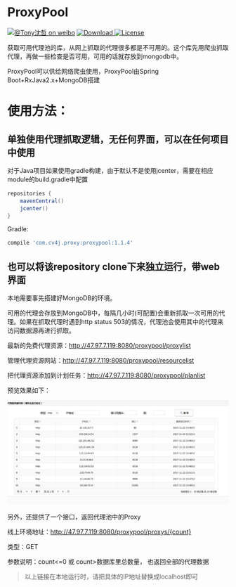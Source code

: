 # ProxyPool

[![@Tony沈哲 on weibo](https://img.shields.io/badge/weibo-%40Tony%E6%B2%88%E5%93%B2-blue.svg)](http://www.weibo.com/fengzhizi715)
 [ ![Download](https://api.bintray.com/packages/fengzhizi715/maven/proxypool/images/download.svg) ](https://bintray.com/fengzhizi715/maven/proxypool/_latestVersion)
[![License](https://img.shields.io/badge/license-Apache%202-lightgrey.svg)](https://www.apache.org/licenses/LICENSE-2.0.html)


获取可用代理池的库，从网上抓取的代理很多都是不可用的。这个库先用爬虫抓取代理，再做一些检查是否可用，可用的话就存放到mongodb中。

ProxyPool可以供给网络爬虫使用，ProxyPool由Spring Boot+RxJava2.x+MongoDB搭建


# 使用方法：
## 单独使用代理抓取逻辑，无任何界面，可以在任何项目中使用

对于Java项目如果使用gradle构建，由于默认不是使用jcenter，需要在相应module的build.gradle中配置

```groovy
repositories {
    mavenCentral()
    jcenter()
}
```

Gradle:

```groovy
compile 'com.cv4j.proxy:proxypool:1.1.4'
```


## 也可以将该repository clone下来独立运行，带web界面

本地需要事先搭建好MongoDB的环境。

可用的代理会存放到MongoDB中，每隔几小时(可配置)会重新抓取一次可用的代理。如果在抓取代理时遇到http status 503的情况，代理池会使用其中的代理来访问数据源再进行抓取。

最新的免费代理资源：http://47.97.7.119:8080/proxypool/proxylist

管理代理资源网站：http://47.97.7.119:8080/proxypool/resourcelist

把代理资源添加到计划任务：http://47.97.7.119:8080/proxypool/planlist

预览效果如下：

![](proxy_list.png)


另外，还提供了一个接口，返回代理池中的Proxy

线上环境地址：http://47.97.7.119:8080/proxypool/proxys/{count}

类型：GET

参数说明：count<=0  或 count>数据库里总数量， 也返回全部的代理数据

> 以上链接在本地运行时，请把具体的IP地址替换成localhost即可

